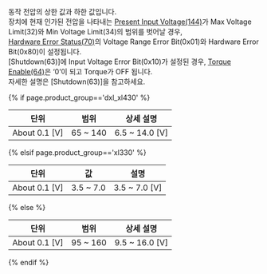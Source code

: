 동작 전압의 상한 값과 하한 값입니다.  
장치에 현재 인가된 전압을 나타내는 [Present Input Voltage(144)](#present-input-voltage144)가 Max Voltage Limit(32)와 Min Voltage Limit(34)의 범위를 벗어날 경우,  
[Hardware Error Status(70)](#hardware-error-status70)의 Voltage Range Error Bit(0x01)와 Hardware Error Bit(0x80)이 설정됩니다.  
[Shutdown(63)]에 Input Voltage Error Bit(0x10)가 설정된 경우, [Torque Enable(64)](#torque-enable64)은 ‘0’이 되고 Torque가 OFF 됩니다.  
자세한 설명은 [Shutdown(63)]을 참고하세요.

{% if page.product_group=='dxl_xl430' %}

|     단위      |   범위   |   상세 설명    |
|:-------------:|:--------:|:--------------:|
| About 0.1 [V] | 65 ~ 140 | 6.5 ~ 14.0 [V] |

{% elsif page.product_group=='xl330' %}

|     단위      |    값     |     설명      |
|:-------------:|:---------:|:-------------:|
| About 0.1 [V] | 3.5 ~ 7.0 | 3.5 ~ 7.0 [V] |

{% else %}

|     단위      |   범위   |   상세 설명    |
|:-------------:|:--------:|:--------------:|
| About 0.1 [V] | 95 ~ 160 | 9.5 ~ 16.0 [V] |

{% endif %}
